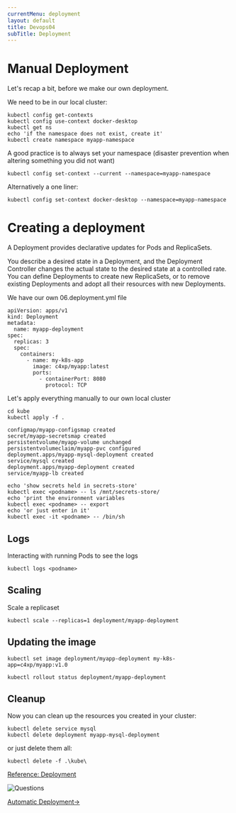 ```yaml
---
currentMenu: deployment
layout: default
title: Devops04
subTitle: Deployment
---
```


# Manual Deployment

Let's recap a bit, before we make our own deployment.

We need to be in our local cluster:
```
kubectl config get-contexts
kubectl config use-context docker-desktop
kubectl get ns
echo 'if the namespace does not exist, create it'
kubectl create namespace myapp-namespace
```

A good practice is to always set your namespace (disaster prevention when altering something you did not want)
```
kubectl config set-context --current --namespace=myapp-namespace
```

Alternatively a one liner:
```
kubectl config set-context docker-desktop --namespace=myapp-namespace
```

# Creating a deployment

A Deployment provides declarative updates for Pods and ReplicaSets.

You describe a desired state in a Deployment, and the Deployment Controller changes the actual state to the desired state at a controlled rate. You can define Deployments to create new ReplicaSets, or to remove existing Deployments and adopt all their resources with new Deployments.

We have our own 06.deployment.yml file

```
apiVersion: apps/v1
kind: Deployment
metadata:
  name: myapp-deployment
spec:
  replicas: 3
  spec:
    containers:
      - name: my-k8s-app
        image: c4xp/myapp:latest
        ports:
          - containerPort: 8080
            protocol: TCP
```

Let's apply everything manually to our own local cluster

```
cd kube
kubectl apply -f .

configmap/myapp-configsmap created
secret/myapp-secretsmap created
persistentvolume/myapp-volume unchanged
persistentvolumeclaim/myapp-pvc configured
deployment.apps/myapp-mysql-deployment created
service/mysql created
deployment.apps/myapp-deployment created
service/myapp-lb created
```

```
echo 'show secrets held in secrets-store'
kubectl exec <podname> -- ls /mnt/secrets-store/
echo 'print the environment variables
kubectl exec <podname> -- export
echo 'or just enter in it'
kubectl exec -it <podname> -- /bin/sh
```

## Logs

Interacting with running Pods to see the logs
```
kubectl logs <podname>
```

## Scaling

Scale a replicaset

```
kubectl scale --replicas=1 deployment/myapp-deployment
```

## Updating the image

```
kubectl set image deployment/myapp-deployment my-k8s-app=c4xp/myapp:v1.0
```

```
kubectl rollout status deployment/myapp-deployment
```

## Cleanup

Now you can clean up the resources you created in your cluster:

```
kubectl delete service mysql
kubectl delete deployment myapp-mysql-deployment
```

or just delete them all:

```
kubectl delete -f .\kube\
```

[Reference: Deployment](https://kubernetes.io/docs/concepts/workloads/controllers/deployment/)

![Questions](https://raw.githubusercontent.com/c4xp/Devops04/master/assets/questions.png)

[Automatic Deployment→](jenkins.md)